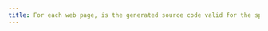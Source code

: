 ```yaml
---
title: For each web page, is the generated source code valid for the specified [document type](#type-de-document)?
---
```

